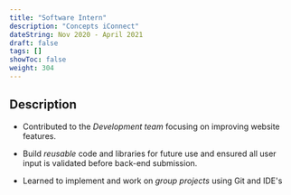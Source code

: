 ```yaml
---
title: "Software Intern"
description: "Concepts iConnect"
dateString: Nov 2020 - April 2021
draft: false
tags: []
showToc: false
weight: 304
---
```


## Description

- Contributed to the _Development team_ focusing on improving website features.

- Build _reusable_ code and libraries for future use and ensured all user input is validated before back-end submission.

- Learned to implement and work on _group projects_ using Git and IDE's
